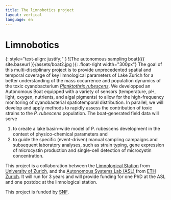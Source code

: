 ```yaml
---
title: The limnobotics project
layout: vertical 
language: en
---
```


# Limnobotics 

{: style="text-align: justify;" }
![The autonomous sampling boat]({{ site.baseurl }}/assets/boat2.jpg ){: .float-right width="300px"} The goal of this multi-disciplinary project is to provide unprecedented spatial and temporal coverage of key limnological parameters of Lake Zurich for a better understanding of the mass occurrence and population dynamics of the toxic cyanobacterium [*Planktothrix rubescens*](http://en.wikipedia.org/wiki/Planktothrix). We developped an Autonomous Boat equipped with a variety of sensors (temperature, pH, light, oxygen, nutrients, and algal pigments) to allow for the high-frequency monitoring of cyanobacterial spatiotemporal distribution. In parallel, we will develop and apply methods to rapidly assess the contribution of toxic strains to the *P. rubescens* population. The boat-generated field data will serve

1. to create a lake basin-wide model of P. rubescens development in the context of physico-chemical parameters and
2. to guide the specific (event-driven) manual sampling campaigns and subsequent laboratory analyses, such as strain typing, gene expression of microcystin production and single-cell detection of microcystin concentration.

This project is a collaboration between the [Limnological Station](http://www.limnology.ch/) from [University of Zurich](http://www.uzh.ch), and the [Autonomous Systems Lab (ASL)](http://www.asl.ethz.ch/) from [ETH Zurich](http://www.ethz.ch). It will run for 3 years and will provide funding for one PhD at the ASL and one postdoc at the limnological station.

This project is funded by [SNF](http://www.snf.ch/en/Pages/default.aspx).

